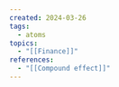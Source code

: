 ```yaml
---
created: 2024-03-26
tags:
  - atoms
topics:
  - "[[Finance]]"
references:
  - "[[Compound effect]]"
---
```

